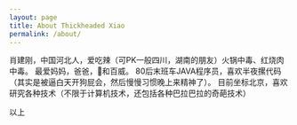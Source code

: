 ```yaml
---
layout: page
title: About Thickheaded Xiao
permalink: /about/
---
```

肖建刚，中国河北人，爱吃辣（可PK一般四川，湖南的朋友）火锅中毒、红烧肉中毒。
最爱妈妈，爸爸，🐷和百威。
80后末班车JAVA程序员，喜欢半夜摞代码（其实是被逼白天开狗屁会，然后慢慢习惯晚上来精神了）。
目前坐标北京，喜欢研究各种技术（不限于计算机技术，还包括各种巴拉巴拉的奇葩技术）

以上


